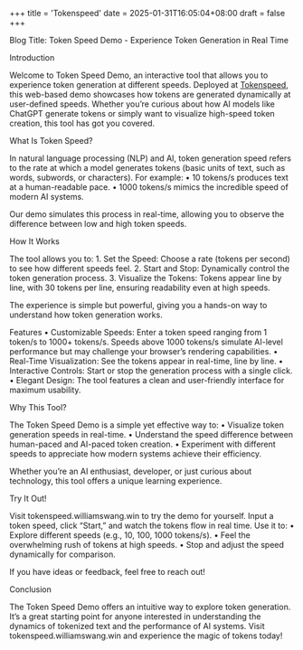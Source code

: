 +++
title = 'Tokenspeed'
date = 2025-01-31T16:05:04+08:00
draft = false
+++

Blog Title: Token Speed Demo - Experience Token Generation in Real Time

Introduction

Welcome to Token Speed Demo, an interactive tool that allows you to experience token generation at different speeds. Deployed at [Tokenspeed](https://tokenspeed.williamswang.win), this web-based demo showcases how tokens are generated dynamically at user-defined speeds. Whether you’re curious about how AI models like ChatGPT generate tokens or simply want to visualize high-speed token creation, this tool has got you covered.

What Is Token Speed?

In natural language processing (NLP) and AI, token generation speed refers to the rate at which a model generates tokens (basic units of text, such as words, subwords, or characters). For example:
	•	10 tokens/s produces text at a human-readable pace.
	•	1000 tokens/s mimics the incredible speed of modern AI systems.

Our demo simulates this process in real-time, allowing you to observe the difference between low and high token speeds.

How It Works

The tool allows you to:
	1.	Set the Speed: Choose a rate (tokens per second) to see how different speeds feel.
	2.	Start and Stop: Dynamically control the token generation process.
	3.	Visualize the Tokens: Tokens appear line by line, with 30 tokens per line, ensuring readability even at high speeds.

The experience is simple but powerful, giving you a hands-on way to understand how token generation works.

Features
	•	Customizable Speeds: Enter a token speed ranging from 1 token/s to 1000+ tokens/s. Speeds above 1000 tokens/s simulate AI-level performance but may challenge your browser’s rendering capabilities.
	•	Real-Time Visualization: See the tokens appear in real-time, line by line.
	•	Interactive Controls: Start or stop the generation process with a single click.
	•	Elegant Design: The tool features a clean and user-friendly interface for maximum usability.

Why This Tool?

The Token Speed Demo is a simple yet effective way to:
	•	Visualize token generation speeds in real-time.
	•	Understand the speed difference between human-paced and AI-paced token creation.
	•	Experiment with different speeds to appreciate how modern systems achieve their efficiency.

Whether you’re an AI enthusiast, developer, or just curious about technology, this tool offers a unique learning experience.

Try It Out!

Visit tokenspeed.williamswang.win to try the demo for yourself. Input a token speed, click “Start,” and watch the tokens flow in real time. Use it to:
	•	Explore different speeds (e.g., 10, 100, 1000 tokens/s).
	•	Feel the overwhelming rush of tokens at high speeds.
	•	Stop and adjust the speed dynamically for comparison.

If you have ideas or feedback, feel free to reach out!

Conclusion

The Token Speed Demo offers an intuitive way to explore token generation. It’s a great starting point for anyone interested in understanding the dynamics of tokenized text and the performance of AI systems. Visit tokenspeed.williamswang.win and experience the magic of tokens today!


